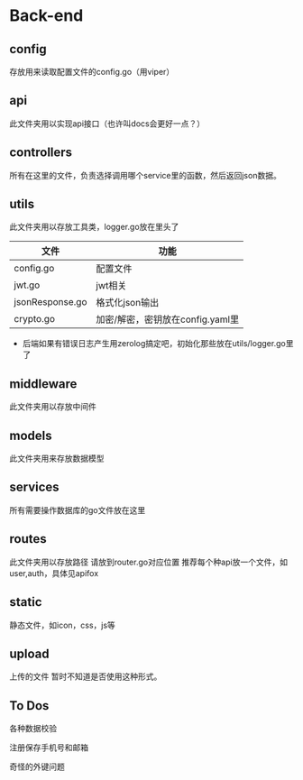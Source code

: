 # Back-end

## config

存放用来读取配置文件的config.go（用viper）

## api

此文件夹用以实现api接口（也许叫docs会更好一点？）

## controllers

所有在这里的文件，负责选择调用哪个service里的函数，然后返回json数据。

## utils

此文件夹用以存放工具类，logger.go放在里头了

|文件|功能|
|---|---|
|config.go|配置文件|
|jwt.go|jwt相关|
|jsonResponse.go|格式化json输出|
|crypto.go|加密/解密，密钥放在config.yaml里|

- 后端如果有错误日志产生用zerolog搞定吧，初始化那些放在utils/logger.go里了

## middleware

此文件夹用以存放中间件

## models

此文件夹用来存放数据模型

## services

所有需要操作数据库的go文件放在这里

## routes

此文件夹用以存放路径
请放到router.go对应位置
推荐每个种api放一个文件，如user,auth，具体见apifox

## static

静态文件，如icon，css，js等

## upload

上传的文件 暂时不知道是否使用这种形式。


## To Dos

各种数据校验

注册保存手机号和邮箱

奇怪的外键问题

